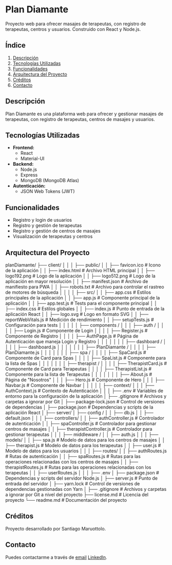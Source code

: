 # Plan Diamante

Proyecto web para ofrecer masajes de terapeutas, con registro de terapeutas, centros y usuarios. Construido con React y Node.js.

## Índice

1. [Descripción](#descripción)
2. [Tecnologías Utilizadas](#tecnologías-utilizadas)
3. [Funcionalidades](#funcionalidades)
4. [Arquitectura del Proyecto](#arquitectura-del-proyecto)
5. [Créditos](#créditos)
6. [Contacto](#contacto)

## Descripción

Plan Diamante es una plataforma web para ofrecer y gestionar masajes de terapeutas, con registro de terapeutas, centros de masajes y usuarios.

## Tecnologías Utilizadas

- **Frontend:**
  - React
  - Material-UI
- **Backend:**
  - Node.js
  - Express
  - MongoDB (MongoDB Atlas)
- **Autenticación:**
  - JSON Web Tokens (JWT)

## Funcionalidades

- Registro y login de usuarios
- Registro y gestión de terapeutas
- Registro y gestión de centros de masajes
- Visualización de terapeutas y centros

## Arquitectura del Proyecto

planDiamante/
├── client/
│   │
│   ├── public/
│   │   ├── favicon.ico           # Icono de la aplicación
│   │   ├── index.html            # Archivo HTML principal
│   │   ├── logo192.png           # Logo de la aplicación
│   │   ├── logo512.png           # Logo de la aplicación en mayor resolución
│   │   ├── manifest.json         # Archivo de manifiesto para PWA
│   │   ├── robots.txt            # Archivo para controlar el rastreo de motores de búsqueda
│   │   │
│   ├── src/
│   │   ├── app.css               # Estilos principales de la aplicación
│   │   ├── app.js                # Componente principal de la aplicación
│   │   ├── app.test.js           # Tests para el componente principal
│   │   ├── index.css             # Estilos globales
│   │   ├── index.js              # Punto de entrada de la aplicación React
│   │   ├── logo.svg              # Logo en formato SVG
│   │   ├── reportWebVitals.js    # Medición de rendimiento
│   │   ├── setupTests.js         # Configuración para tests
│   │   │
│   │   ├── components /
│   │   │   ├── auth /
│   │   │   │   ├── Login.js          # Componente de Login
│   │   │   │   ├── Register.js       # Componente de Registro
│   │   │   │   ├── AuthPage.js       # Página de Autenticación que maneja Login y Registro
│   │   │   │
│   │   │   ├── dashboard /
│   │   │   │   ├── dashboard.js
│   │   │   │
│   │   │   ├── PlanDiamante /
│   │   │   │   ├── PlanDiamante.js
│   │   │   │
│   │   │   ├── spa /
│   │   │   │   ├── SpaCard.js        # Componente de Card para Spas
│   │   │   │   ├── SpaList.js        # Componente para la lista de Spas
│   │   │   │
│   │   │   ├── therapist /
│   │   │   │   ├── TherapistCard.js  # Componente de Card para Terapeutas
│   │   │   │   ├── TherapistList.js  # Componente para la lista de Terapeutas
│   │   │   │
│   │   │   ├── About.js          # Página de "Nosotros"
│   │   │   ├── Hero.js           # Componente de Hero
│   │   │   ├── Navbar.js         # Componente de Navbar
│   │   │
│   │   ├── context/
│   │   │   ├── AuthContext.js    # Contexto de Autenticación
│   │ 
│   ├── .env                      # Variables de entorno para la configuración de la aplicación
│   ├── .gitignore                # Archivos y carpetas a ignorar por Git
│   ├── package-lock.json         # Control de versiones de dependencias
│   ├── package.json              # Dependencias y scripts de la aplicación React
│
├── server/
│   ├── config /
│   │   ├── db.js
│   │   ├── default.json
│   │
│   ├── controllers/
│   │   ├── authController.js     # Controlador de autenticación
│   │   ├── spaController.js      # Controlador para gestionar centros de masajes
│   │   ├── therapistController.js # Controlador para gestionar terapeutas
│   │
│   ├── middleware /
│   │   ├── auth.js
│   │
│   ├── models/
│   │   ├── spa.js                # Modelo de datos para los centros de masajes
│   │   ├── therapist.js          # Modelo de datos para los terapeutas
│   │   ├── user.js               # Modelo de datos para los usuarios
│   │
│   ├── routes/
│   │   ├── authRoutes.js         # Rutas de autenticación
│   │   ├── spaRoutes.js          # Rutas para las operaciones relacionadas con los centros de masajes
│   │   ├── therapistRoutes.js    # Rutas para las operaciones relacionadas con los terapeutas
│   │   ├── userRoutes.js
│   │
│   ├── .env
│   ├── package.json              # Dependencias y scripts del servidor Node.js
│   ├── server.js                 # Punto de entrada del servidor
│   ├── yarn.lock                 # Control de versiones de dependencias gestionadas con Yarn
│
├── .gitignore                    # Archivos y carpetas a ignorar por Git a nivel del proyecto
├── license.md                    # Licencia del proyecto
└── readme.md                     # Documentación del proyecto

## Créditos

Proyecto desarrollado por Santiago Maruottolo.

## Contacto

Puedes contactarme a través de 
[email](mailto:smbsanti@gmail.com)
[LinkedIn](https://www.linkedin.com/in/santtm).
